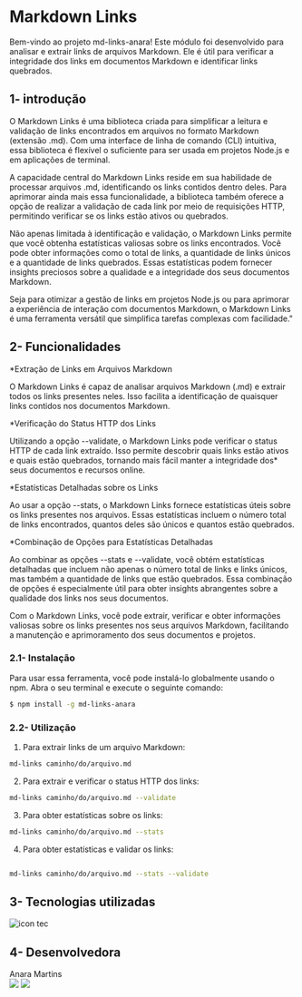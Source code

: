 # Markdown Links
Bem-vindo ao projeto md-links-anara! Este módulo foi  desenvolvido para analisar e extrair links de arquivos Markdown. Ele é útil para verificar a integridade dos links em documentos Markdown e identificar links quebrados.


## 1- introdução

O Markdown Links é uma  biblioteca criada para simplificar a leitura e validação de links encontrados em arquivos no formato Markdown (extensão .md). Com uma interface de linha de comando (CLI) intuitiva, essa biblioteca é flexível o suficiente para ser usada em projetos Node.js e em aplicações de terminal.

A capacidade central do Markdown Links reside em sua habilidade de processar arquivos .md, identificando os links contidos dentro deles. Para aprimorar ainda mais essa funcionalidade, a biblioteca também oferece a opção de realizar a validação de cada link por meio de requisições HTTP, permitindo verificar se os links estão ativos ou quebrados.

Não apenas limitada à identificação e validação, o Markdown Links permite que você obtenha estatísticas valiosas sobre os links encontrados. Você pode obter informações como o total de links, a quantidade de links únicos e a quantidade de links quebrados. Essas estatísticas podem fornecer insights preciosos sobre a qualidade e a integridade dos seus documentos Markdown.

Seja para otimizar a gestão de links em projetos Node.js ou para aprimorar a experiência de interação com documentos Markdown, o Markdown Links é uma ferramenta versátil que simplifica tarefas complexas com facilidade."

## 2- Funcionalidades 
*Extração de Links em Arquivos Markdown

O Markdown Links é capaz de analisar arquivos Markdown (.md) e extrair todos os links presentes neles. Isso facilita a identificação de quaisquer links contidos nos documentos Markdown.

*Verificação do Status HTTP dos Links

Utilizando a opção --validate, o Markdown Links pode verificar o status HTTP de cada link extraído. Isso permite descobrir quais links estão ativos e quais estão quebrados, tornando mais fácil manter a integridade dos* seus documentos e recursos online.

*Estatísticas Detalhadas sobre os Links

Ao usar a opção --stats, o Markdown Links fornece estatísticas úteis sobre os links presentes nos arquivos. Essas estatísticas incluem o número total de links encontrados, quantos deles são únicos e quantos estão quebrados.

*Combinação de Opções para Estatísticas Detalhadas

Ao combinar as opções --stats e --validate, você obtém estatísticas detalhadas que incluem não apenas o número total de links e links únicos, mas também a quantidade de links que estão quebrados. Essa combinação de opções é especialmente útil para obter insights abrangentes sobre a qualidade dos links nos seus documentos.

Com o Markdown Links, você pode extrair, verificar e obter informações valiosas sobre os links presentes nos seus arquivos Markdown, facilitando a manutenção e aprimoramento dos seus documentos e projetos.

### 2.1- Instalação

Para usar essa ferramenta, você pode instalá-lo globalmente usando o npm. Abra o seu terminal e execute o seguinte comando:

```sh
$ npm install -g md-links-anara
```

### 2.2- Utilização

1. Para extrair links de um arquivo Markdown:
```sh
md-links caminho/do/arquivo.md
```
2. Para extrair e verificar o status HTTP dos links:
```sh
md-links caminho/do/arquivo.md --validate

```
3. Para obter estatísticas sobre os links:
```sh
md-links caminho/do/arquivo.md --stats

```
4. Para obter estatísticas e validar os links:
```sh

md-links caminho/do/arquivo.md --stats --validate
```

## 3- Tecnologias utilizadas
<img title="tecnologias" alt="icon tec" src=https://camo.githubusercontent.com/ca63e7841c97a80231ae76c283ff37bc97d6423f7e5572260ce9720644276cf5/68747470733a2f2f736b696c6c69636f6e732e6465762f69636f6e733f693d6a732c6e6f64656a732c6a6573742c6769742c7673636f6465>  

## 4- Desenvolvedora
  Anara Martins <br>
<a href = "mailto:anaramartins31@gmail.com"><img src="https://img.shields.io/badge/Gmail-D14836?style=for-the-badge&logo=gmail&logoColor=white" target="_blank"></a>
<a href="https://www.linkedin.com/in/anara-martins-4740b0108/" target="_blank"><img src="https://img.shields.io/badge/-LinkedIn-%230077B5?style=for-the-badge&logo=linkedin&logoColor=white" target="_blank"></a> 
</div>


